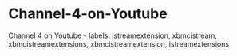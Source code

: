 Channel-4-on-Youtube
====================

Channel 4 on Youtube - labels: istreamextension, xbmcistream, xbmcistreamextensions, xbmcistreamextension, istreamextensions
